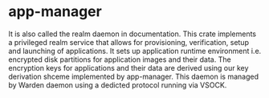 # app-manager

It is also called the realm daemon in documentation. This crate implements a privileged realm service that allows for provisioning, verification, setup and launching of applications. It sets up application runtime environment i.e. encrypted disk partitions for application images and their data. The encryption keys for applications and their data are derived using our key derivation shceme implemented by app-manager. This daemon is managed by Warden daemon using a dedicted protocol running via VSOCK.

